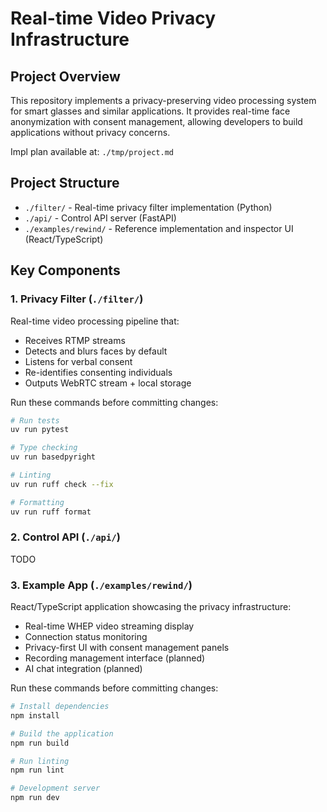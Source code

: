 # Real-time Video Privacy Infrastructure

## Project Overview

This repository implements a privacy-preserving video processing system for smart glasses and similar applications. It provides real-time face anonymization with consent management, allowing developers to build applications without privacy concerns.

Impl plan available at: `./tmp/project.md`

## Project Structure

- `./filter/` - Real-time privacy filter implementation (Python)
- `./api/` - Control API server (FastAPI)
- `./examples/rewind/` - Reference implementation and inspector UI (React/TypeScript)

## Key Components

### 1. Privacy Filter (`./filter/`)

Real-time video processing pipeline that:

- Receives RTMP streams
- Detects and blurs faces by default
- Listens for verbal consent
- Re-identifies consenting individuals
- Outputs WebRTC stream + local storage

Run these commands before committing changes:

```bash
# Run tests
uv run pytest

# Type checking
uv run basedpyright

# Linting
uv run ruff check --fix

# Formatting
uv run ruff format
```

### 2. Control API (`./api/`)

TODO

### 3. Example App (`./examples/rewind/`)

React/TypeScript application showcasing the privacy infrastructure:

- Real-time WHEP video streaming display
- Connection status monitoring
- Privacy-first UI with consent management panels
- Recording management interface (planned)
- AI chat integration (planned)

Run these commands before committing changes:

```bash
# Install dependencies
npm install

# Build the application
npm run build

# Run linting
npm run lint

# Development server
npm run dev
```
